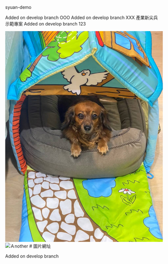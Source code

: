 syuan-demo

Added on develop branch OOO
Added on develop branch XXX
產業新尖兵 示範專案
Added on develop branch 123


![Dog](./popo.jpg)
![Ａnother]() # 圖片網址

Added on develop branch